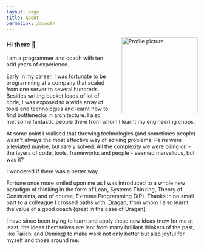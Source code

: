 ```yaml
---
layout: page
title: About
permalink: /about/
---
```


<img src="/assets/images/about/profile_picture.jpeg" width="200" alt="Profile picture" style="float:right; padding-left: 30px;">

### Hi there :wave:

I am a programmer and coach with ten odd years of experience.

Early in my career, I was fortunate to be programming at a company that scaled from one server to several hundreds. Besides writing bucket loads of lot of code, I was exposed to a wide array of tools and technologies and learnt how to find bottlenecks in architecture. I also met some fantastic people there from whom I learnt my engineering chops.

At some point I realised that throwing technologies (and sometimes people) wasn't always the most effective way of solving problems. Pains were alleviated maybe, but rarely solved. All the complexity we were piling on - the layers of code, tools, frameworks and people - seemed marvellous, but was it?

I wondered if there was a better way.

Fortune once more smiled upon me as I was introduced to a whole new paradigm of thinking in the form of Lean, Systems Thinking, Theory of Constraints, and of course, Extreme Programming (XP). Thanks in no small part to a colleague I crossed paths with, [Dragan](https://dragan-stepanovic.github.io/), from whom I also learnt the value of a good coach (great in the case of Dragan).

I have since been trying to learn and apply these new ideas (new for me at least; the ideas themselves are lent from many brilliant thinkers of the past, like Taiichi and Deming) to make work not only better but also joyful for myself and those around me.
